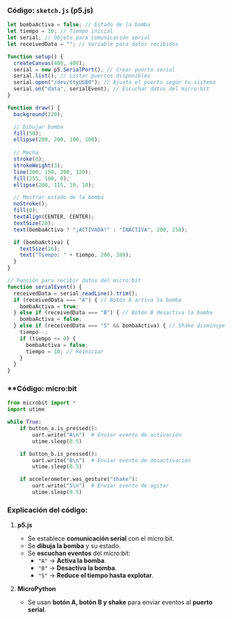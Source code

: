 ### **Código: `sketch.js` (p5.js)**
```javascript
let bombaActiva = false; // Estado de la bomba
let tiempo = 10; // Tiempo inicial
let serial; // Objeto para comunicación serial
let receivedData = ""; // Variable para datos recibidos

function setup() {
  createCanvas(400, 400);
  serial = new p5.SerialPort(); // Crear puerto serial
  serial.list(); // Listar puertos disponibles
  serial.open("/dev/ttyUSB0"); // Ajusta el puerto según tu sistema
  serial.on("data", serialEvent); // Escuchar datos del micro:bit
}

function draw() {
  background(220);

  // Dibujar bomba
  fill(50);
  ellipse(200, 200, 100, 100);
  
  // Mecha
  stroke(0);
  strokeWeight(3);
  line(200, 150, 200, 120);
  fill(255, 100, 0);
  ellipse(200, 115, 10, 10);

  // Mostrar estado de la bomba
  noStroke();
  fill(0);
  textAlign(CENTER, CENTER);
  textSize(20);
  text(bombaActiva ? "¡ACTIVADA!" : "INACTIVA", 200, 250);

  if (bombaActiva) {
    textSize(16);
    text("Tiempo: " + tiempo, 200, 280);
  }
}

// Función para recibir datos del micro:bit
function serialEvent() {
  receivedData = serial.readLine().trim();
  if (receivedData === "A") { // Botón A activa la bomba
    bombaActiva = true;
  } else if (receivedData === "B") { // Botón B desactiva la bomba
    bombaActiva = false;
  } else if (receivedData === "S" && bombaActiva) { // Shake disminuye el tiempo
    tiempo--;
    if (tiempo <= 0) {
      bombaActiva = false;
      tiempo = 10; // Reiniciar
    }
  }
}
```
### **Código: micro:bit
```python
from microbit import *
import utime

while True:
    if button_a.is_pressed():
        uart.write("A\n")  # Enviar evento de activación
        utime.sleep(0.5)

    if button_b.is_pressed():
        uart.write("B\n")  # Enviar evento de desactivación
        utime.sleep(0.5)

    if accelerometer.was_gesture("shake"):
        uart.write("S\n")  # Enviar evento de agitar
        utime.sleep(0.5)
```

### **Explicación del código:**
1. **p5.js**
   - Se establece **comunicación serial** con el micro:bit.
   - Se **dibuja la bomba** y su estado.
   - Se **escuchan eventos** del micro:bit:
     - `"A"` → **Activa la bomba**.
     - `"B"` → **Desactiva la bomba**.
     - `"S"` → **Reduce el tiempo hasta explotar**.

2. **MicroPython**
   - Se usan **botón A, botón B y shake** para enviar eventos al **puerto serial**.
